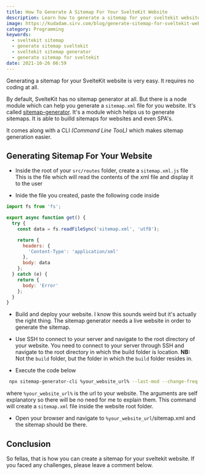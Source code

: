 ```yaml
---
title: How To Generate A Sitemap For Your SvelteKit Website
description: Learn how to generate a sitemap for your sveltekit website
image: https://kudadam.sirv.com/blog/generate-sitemap-for-sveltekit-website/hero.jpg
category: Programming
keywords:
  - sveltekit sitemap
  - generate sitemap sveltekit
  - sveltekit sitemap generator
  - generate sitemap for sveltekit
date: 2021-10-26 06:59
---
```


<p class="intro">
  Generating a sitemap for your SvelteKit website is very easy. It requires no coding at all.
</p>

By default, SvelteKit has no sitemap generator at all. But there is a node module which can help you generate a `sitemap.xml` file for you website. It's called [sitemap-generator](https://github.com/lgraubner/sitemap-generator). It's a module which helps us to generate sitemaps. It is able to builld sitemaps for websites and even SPA's.

It comes along with a CLI _(Command Line TooL)_ which makes sitemap generation easier.

## Generating Sitemap For Your Website

* Inside the root of your `src/routes` folder, create a `sitemap.xml.js` file
This is the file which will read the contents of the xml file and display it to the user

* Inide the file you created, paste the following code inside

```javascript
import fs from 'fs';

export async function get() {
  try {
    const data = fs.readFileSync('sitemap.xml', 'utf8');

    return {
      headers: {
        'Content-Type': 'application/xml'
      },
      body: data
    };
  } catch (e) {
    return {
      body: 'Error'
    };
  }
}
```

* Build and deploy your website. 
  I know this sounds weird but it's actually the right thing.
  The sitemap generator needs a live website in order to generate the sitemap.

* Use SSH to connect to your server and navigate to the root directory of your website.
  You need to connect to your server through SSH and navigate to the root directory in which the build folder is location. __NB:__ Not the `build` folder, but the folder in which the `build` folder resides in.

* Execute the code below

```bash
 npx sitemap-generator-cli %your_website_url% --last-mod --change-freq daily --priority-map "1.0"
```

where `%your_website_url%` is the url to your website. The arguments are self explanatory so there will be no need for me to explain them. 
This command will create a `sitemap.xml` file inside the website root folder.

* Open your browser and navigate to `%your_website_url`/sitemap.xml and the sitemap should be there.


## Conclusion

So fellas, that is how you can create a sitemap for your sveltekit website. If you faced any challenges, please leave a comment below.